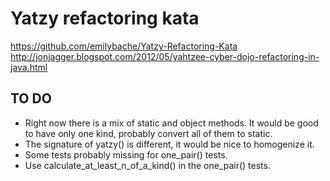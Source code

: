 # Yatzy refactoring kata
https://github.com/emilybache/Yatzy-Refactoring-Kata
http://jonjagger.blogspot.com/2012/05/yahtzee-cyber-dojo-refactoring-in-java.html

## TO DO
* Right now there is a mix of static and object methods. It would be good to have only one kind, probably convert all of them to static.
* The signature of yatzy() is different, it would be nice to homogenize it.
* Some tests probably missing for one_pair() tests.
* Use calculate_at_least_n_of_a_kind() in the one_pair() tests.

